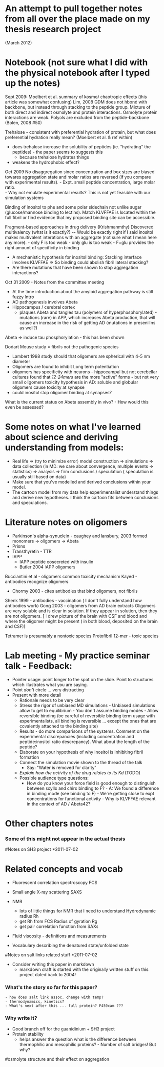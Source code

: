 # An attempt to pull together notes from all over the place made on my thesis research project
(March 2012)

# Notebook (not sure what I did with the physical notebook after I typed up the notes)

Sept 2009:
Moelbert et al. summary of kosmo/ chaotropic effects (this article was somewhat confusing)
Lim, 2008 GDM does not hbond with backbone, but instead through stacking to the peptide group.
Mixture of both direct and indirect osmolyte and protein interactions.
Osmolyte protein interactions are weak.  Polyols are excluded from the peptide-backbone (Bolen, 2008 #50)

Trehalose - consistent with preferential hydration of protein, but what does preferential hydration really mean?  (Moelbert et al. & ref within)
- does trehalose increase the solubility of peptides (ie. "hydrating" the peptides) - the paper seems to suggests this
     - because trehalose hydrates things
- weakens the hydrophobic effect?

Oct 2009
No disaggregation since concentration and box sizes are biased towares aggregation state and molar ratios are reversed (if you compare with experimental results).
      - Expt. small peptide concentration, large molar ratio.  
      - Why not emulate experimental results?  This is not yet feasible with our simulation systems 

Binding of inositol to phe and some polar sidechain not unlike sugar (glucose/mannose binding to lectins).
Match KLVFFAE is located within the full fibril or find evidence that my proposed binding site can be accessible.

Fragment-based approaches in drug delivery (Krishmanmthy)
Discovered multivalency (what is it exactly?) -- Would be exactly right if I said inositol makes multivalent interations with an aggregate (not sure what I mean here any more). 
     - only F is too weak
     - only glu is too weak
     - F+glu provides the right amount of specificity in binding


- A mechanistic hypothesis for inositol binding:
Stacking interface involves KLVFFAE => So binding could abolish fibril lateral stacking?
- Are there mutations that have been shown to stop aggregation interactions?

Oct 31 2009 - Notes from the committee meeting
- At the time introduction about the amyloid aggregation pathway is still fuzzy
Intro
- AD pathogenesis involves Abeta
- Hippocampus / cerebral cortex
     - plaques Abeta and tangles tau (polymers of hyperphosphorylated)
-mutations (rare) in APP, which increases Abeta production, that will cause an increase in the risk of getting AD
(mutations in presenilins as well?)

Abeta => induce tau phosphorylation - this has been shown

Dodart Mouse study = fibrils not the pathogenic species
- Lambert 1998 study should that oligomers are spherical with 4-5 nm diameter
- Oligomers are found to inhibit Long term potentiation
- oligomers has specificity with neurons - hippocampal but not cerebellar cultures
found that *12-24mers* are the more "active" forms - but not very small oligomers 
toxicity hypothesis in AD: soluble and globular oligomers cause toxicity at synapse
- could inositol stop oligomer binding at synapses?

What is the current status on Abeta assembly in vivo?
	- How would this even be assessed?
	
# Some notes on what I've learned about science and deriving understanding from models:

- Real life  => (try to minimize error) model construction => simulations => data collection (in MD: we care about convergence, multiple events -> statistics) => analysis => firm conclusions / speculation ( speculation is usually still based on data)
- Make sure that you've modelled and derived conclusions within your model.
- The cartoon model from my data help experimentalist understand things and derive new hypotheses.  I think the cartoon fits between conclusions and speculations.

# Literature notes on oligomers

- Parkinson's alpha-synuclein - caughey and lansbury, 2003 formed monomers -> oligomers -> Abeta
- Prions
- Transthyretin - TTR
- IAPP 
	- IAPP peptide cosecreted with insulin
	- Butler 2004 IAPP oligomers

Bucciantini et al - oligomers common toxicity mechanism
Kayed - antibodies recognize oligomers
- Chormy 2003 - cites antibodies that bind oligomers, not fibrils

Shenk 1999 - antibodies - vaccination ( I don't fully understand how antibodies work)
Gong 2003 - oligomers from AD brain extracts
Oligomers are very soluble and is clear in solution. If they appear in solution, then they are not oligomers. [ I drew picture of the brain with CSF and blood and where the oligomer might be present ( in both blood, deposited on the brain and CSF)]

Tetramer is presumably a nontoxic species
Protofibril 12-mer - toxic species

# Lab meeting - My practice seminar talk - Feedback:
- Pointer usage: point longer to the spot on the slide.  Point to structures which illustrates what you are saying.
- Point *don't* circle ... very distracting
- Present with more detail
	- Rationale needs to be very clear
	- Stress the rigor of unbiased MD simulations 
			- Unbiased simulations allow to get to equilibrium
				- You don't assume binding modes
			- Allow reversible binding (be careful of reversible binding term usage with experimentalists, all binding is reversible ... except the ones that are covalently attached to the binding site)
	- Results - do more comparisons of the systems.  Comment on the experimental discrepancies (including concentration and peptide:inositol ratio descrepancy).  What about the length of the peptide?
	- Elaborate on your hypothesis of why inositol is inhibiting fibril formation
	- Connect the simulation movie shown to the thread of the talk
		- Say: "Water is removed for clarity"
	- *Explain how the activity of the drug relates to its Kd* (TODO)
	- Possible audience type questions:
		- How do you know your force field is good enough to distinguish between scyllo and chiro binding to F?
				- A: We found a difference in binding mode (see binding to F)
				- We're getting close to expt concentrations for functional activity
				- Why is KLVFFAE relevant in the context of AD / Abeta42?
				

# Other chapters notes
### Some of this might not appear in the actual thesis

#Notes on SH3 project
*2011-07-02

Related concepts and vocab
==========================
* Fluorescent correlation spectroscopy FCS
* Small angle X-ray scattering SAXS
* NMR
	- lots of little things for NMR that I need to understand
Hydrodynamic radius Rh
	- get Rh from FCS
Radius of gyration  Rg
	- get pair correlation function from SAXs
	
* Fluid viscosity - definitions and measurements
* Vocabulary describing the denatured state/unfolded state

#Notes on salt links related stuff
*2011-07-02

- Consider writing this paper in markdown
	- markdown draft is started with the originally written stuff on this project dated back to 2004!
	
### What's the story so far for this paper?
	- how does salt link assoc. change with temp?
	- thermodynamics, kinetics?
	- What's next after this ... full protein? P450cam ???

### Why write it?
- Good branch off for the guanidinium + SH3 project
- Protein stability
	- helps answer the question what is the difference between thermophilic and mesophilic proteins?
			- Number of salt bridges! But why?
			
#osmolyte structure and their effect on aggregation



